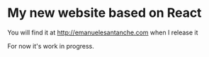 # My new website based on React

You will find it at http://emanuelesantanche.com when I release it

For now it's work in progress.